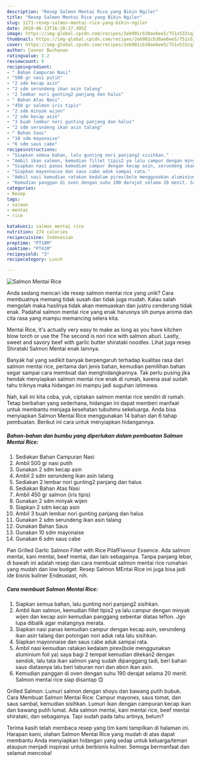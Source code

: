 ```yaml
---
description: "Resep Salmon Mentai Rice yang Bikin Ngiler"
title: "Resep Salmon Mentai Rice yang Bikin Ngiler"
slug: 1171-resep-salmon-mentai-rice-yang-bikin-ngiler
date: 2020-06-13T16:20:17.495Z
image: https://img-global.cpcdn.com/recipes/2eb901cb30ae6ee5/751x532cq70/salmon-mentai-rice-foto-resep-utama.jpg
thumbnail: https://img-global.cpcdn.com/recipes/2eb901cb30ae6ee5/751x532cq70/salmon-mentai-rice-foto-resep-utama.jpg
cover: https://img-global.cpcdn.com/recipes/2eb901cb30ae6ee5/751x532cq70/salmon-mentai-rice-foto-resep-utama.jpg
author: Connor Buchanan
ratingvalue: 3.2
reviewcount: 9
recipeingredient:
- " Bahan Campuran Nasi"
- "500 gr nasi putih"
- "2 sdm kecap asin"
- "2 sdm serundeng ikan asin talang"
- "2 lembar nori gunting2 panjang dan halus"
- " Bahan Atas Nasi"
- "450 gr salmon iris tipis"
- "2 sdm minyak wijen"
- "2 sdm kecap asin"
- "3 buah lembar nori gunting panjang dan halus"
- "2 sdm serundeng ikan asin talang"
- " Bahan Saus"
- "10 sdm mayonaise"
- "6 sdm saus cabe"
recipeinstructions:
- "Siapkan semua bahan, lalu gunting nori panjang2 sisihkan."
- "Ambil ikan salmon, kemudian fillet tipis2 ya lalu campur dengan minyak wijen dan kecap asin kemudian panggang sebentar diatas teflon. Jgn lupa dibalik agar matangnya merata."
- "Siapkan nasi panas kemudian campur dengan kecap asin, serundeng ikan asin talang dan potongan nori aduk rata lalu sisihkan."
- "Siapkan mayonnaise dan saus cabe aduk sampai rata."
- "Ambil nasi kemudian ratakan kedalam pirex(bole menggunakan aluminium foil ya) saya bagi 2 tempat kemudian ditekan2 dengan sendok, lalu tata ikan salmon yang sudah dipanggang tadi, beri bahan saus diatasnya lalu beri taburan nori dan abon ikan asin."
- "Kemudian panggan di oven dengan suhu 190 derajat selama 20 menit. Salmon mentai rice siap disantap 😊"
categories:
- Resep
tags:
- salmon
- mentai
- rice

katakunci: salmon mentai rice 
nutrition: 274 calories
recipecuisine: Indonesian
preptime: "PT10M"
cooktime: "PT41M"
recipeyield: "3"
recipecategory: Lunch

---
```



![Salmon Mentai Rice](https://img-global.cpcdn.com/recipes/2eb901cb30ae6ee5/751x532cq70/salmon-mentai-rice-foto-resep-utama.jpg)

Anda sedang mencari ide resep salmon mentai rice yang unik? Cara membuatnya memang tidak susah dan tidak juga mudah. Kalau salah mengolah maka hasilnya tidak akan memuaskan dan justru cenderung tidak enak. Padahal salmon mentai rice yang enak harusnya sih punya aroma dan cita rasa yang mampu memancing selera kita.

Mentai Rice, it&#39;s actually very easy to make as long as you have kitchen blow torch or use the The second is nori rice with salmon aburi. Lastly, sweet and savory beef with garlic butter shirataki noodles. Lihat juga resep Shirataki Salmon Mentai enak lainnya.

Banyak hal yang sedikit banyak berpengaruh terhadap kualitas rasa dari salmon mentai rice, pertama dari jenis bahan, kemudian pemilihan bahan segar sampai cara membuat dan menghidangkannya. Tak perlu pusing jika hendak menyiapkan salmon mentai rice enak di rumah, karena asal sudah tahu triknya maka hidangan ini mampu jadi suguhan istimewa.


Nah, kali ini kita coba, yuk, ciptakan salmon mentai rice sendiri di rumah. Tetap berbahan yang sederhana, hidangan ini dapat memberi manfaat untuk membantu menjaga kesehatan tubuhmu sekeluarga. Anda bisa menyiapkan Salmon Mentai Rice menggunakan 14 bahan dan 6 tahap pembuatan. Berikut ini cara untuk menyiapkan hidangannya.

<!--inarticleads1-->

##### Bahan-bahan dan bumbu yang diperlukan dalam pembuatan Salmon Mentai Rice:

1. Sediakan  Bahan Campuran Nasi
1. Ambil 500 gr nasi putih
1. Gunakan 2 sdm kecap asin
1. Ambil 2 sdm serundeng ikan asin talang
1. Sediakan 2 lembar nori gunting2 panjang dan halus
1. Sediakan  Bahan Atas Nasi
1. Ambil 450 gr salmon (iris tipis)
1. Gunakan 2 sdm minyak wijen
1. Siapkan 2 sdm kecap asin
1. Ambil 3 buah lembar nori gunting panjang dan halus
1. Gunakan 2 sdm serundeng ikan asin talang
1. Gunakan  Bahan Saus
1. Gunakan 10 sdm mayonaise
1. Gunakan 6 sdm saus cabe


Pan Grilled Garlic Salmon Fillet with Rice PilafFlavour Essence. Ada salmon mentai, kani mentai, beef mentai, dan lain sebagainya. Tanpa panjang lebar, di bawah ini adalah resep dan cara membuat salmon mentai rice rumahan yang mudah dan low budget. Resep Salmon MEntai Rice ini juga bisa jadi ide bisnis kuliner Endeusiast, nih. 

<!--inarticleads2-->

##### Cara membuat Salmon Mentai Rice:

1. Siapkan semua bahan, lalu gunting nori panjang2 sisihkan.
1. Ambil ikan salmon, kemudian fillet tipis2 ya lalu campur dengan minyak wijen dan kecap asin kemudian panggang sebentar diatas teflon. Jgn lupa dibalik agar matangnya merata.
1. Siapkan nasi panas kemudian campur dengan kecap asin, serundeng ikan asin talang dan potongan nori aduk rata lalu sisihkan.
1. Siapkan mayonnaise dan saus cabe aduk sampai rata.
1. Ambil nasi kemudian ratakan kedalam pirex(bole menggunakan aluminium foil ya) saya bagi 2 tempat kemudian ditekan2 dengan sendok, lalu tata ikan salmon yang sudah dipanggang tadi, beri bahan saus diatasnya lalu beri taburan nori dan abon ikan asin.
1. Kemudian panggan di oven dengan suhu 190 derajat selama 20 menit. Salmon mentai rice siap disantap 😊


Grilled Salmon: Lumuri salmon dengan shoyu dan bawang putih bubuk. Cara Membuat Salmon Mentai Rice: Campur mayones, saus tomat, dan saus sambal, kemudian sisihkan. Lumuri ikan dengan campuran kecap ikan dan bawang putih lumat. Ada salmon mentai, kani mentai rice, beef mentai shirataki, dan sebagainya. Tapi sudah pada tahu artinya, belum? 

Terima kasih telah membaca resep yang tim kami tampilkan di halaman ini. Harapan kami, olahan Salmon Mentai Rice yang mudah di atas dapat membantu Anda menyiapkan hidangan yang sedap untuk keluarga/teman ataupun menjadi inspirasi untuk berbisnis kuliner. Semoga bermanfaat dan selamat mencoba!
